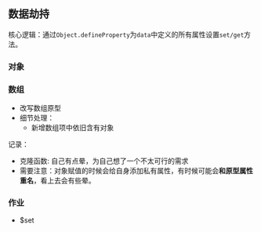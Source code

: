 ## 数据劫持
核心逻辑：通过`Object.defineProperty`为`data`中定义的所有属性设置`set/get`方法。

### 对象

### 数组
* 改写数组原型
* 细节处理：
  * 新增数组项中依旧含有对象

记录：
* 克隆函数: 自己有点晕，为自己想了一个不太可行的需求
* 需要注意：对象赋值的时候会给自身添加私有属性，有时候可能会**和原型属性重名**，看上去会有些晕。

### 作业
* $set
